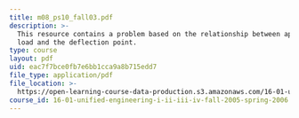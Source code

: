 ```yaml
---
title: m08_ps10_fall03.pdf
description: >-
  This resource contains a problem based on the relationship between applied
  load and the deflection point.
type: course
layout: pdf
uid: eac7f7bce0fb7e6bb1cca9a8b715edd7
file_type: application/pdf
file_location: >-
  https://open-learning-course-data-production.s3.amazonaws.com/16-01-unified-engineering-i-ii-iii-iv-fall-2005-spring-2006/eac7f7bce0fb7e6bb1cca9a8b715edd7_m08_ps10_fall03.pdf
course_id: 16-01-unified-engineering-i-ii-iii-iv-fall-2005-spring-2006
---
```

